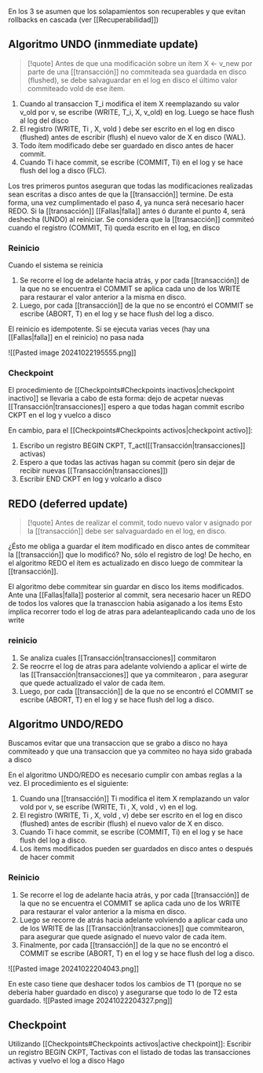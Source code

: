 En los 3 se asumen que los solapamientos son recuperables y que evitan rollbacks en cascada (ver [[Recuperabilidad]])

## Algoritmo UNDO (inmmediate update) 
>[!quote] Antes de que una modificación sobre un ítem X ← v_new por parte de una [[transacción]] no commiteada sea guardada en disco (flushed), se debe salvaguardar en el log en disco el último valor commiteado vold de ese ítem.


1. Cuando al transaccion T_i modifica el item X reemplazando su valor v_old por v, se escribe (WRITE, T_i, X, v_old) en log. Luego se hace flush al log del disco
2. El registro (WRITE, Ti , X, vold ) debe ser escrito en el log en disco (flushed) antes de escribir (flush) el nuevo valor de X en disco (WAL).
3. Todo ítem modificado debe ser guardado en disco antes de hacer commit.
4. Cuando Ti hace commit, se escribe (COMMIT, Ti) en el log y se hace flush del log a disco (FLC).

Los tres primeros puntos aseguran que todas las modificaciones realizadas sean escritas a disco antes de que la [[transacción]] termine. 
De esta forma, una vez cumplimentado el paso 4, ya nunca será necesario hacer REDO. Si la [[transacción]] [[Fallas|falla]] antes ó durante el punto 4, será deshecha (UNDO) al reiniciar. 
Se considera que la [[transacción]] commiteó cuando el registro (COMMIT, Ti) queda escrito en el log, en disco


### Reinicio
Cuando el sistema se reinicia 

1. Se recorre el log de adelante hacia atrás, y por cada [[transacción]] de la que no se encuentra el COMMIT se aplica cada uno de los WRITE para restaurar el valor anterior a la misma en disco. 
2.  Luego, por cada [[transacción]] de la que no se encontró el COMMIT se escribe (ABORT, T) en el log y se hace flush del log a disco.

El reinicio es idempotente. Si se ejecuta varias veces (hay una [[Fallas|falla]] en el reinicio) no pasa nada

![[Pasted image 20241022195555.png]]

### Checkpoint 
El procedimiento de [[Checkpoints#Checkpoints inactivos|checkpoint inactivo]] se llevaria a cabo de esta forma: 
dejo de acpetar nuevas [[Transacción|transacciones]] 
espero a que todas hagan commit 
escribo CKPT en el log y vuelco a disco

En cambio, para el [[Checkpoints#Checkpoints activos|checkpoint activo]]:
1. Escribo un registro BEGIN CKPT, T_act([[Transacción|transacciones]] activas)
2. Espero a que todas las activas hagan su commit (pero sin dejar de recibir nuevas [[Transacción|transacciones]])
3. Escribir END CKPT en log y volcarlo a disco
## REDO (deferred update)

>[!quote] Antes de realizar el commit, todo nuevo valor v asignado por la [[transacción]] debe ser salvaguardado en el log, en disco.

¿Ésto me obliga a guardar el ítem modificado en disco antes de commitear la [[transacción]] que lo modificó? 
No, sólo el registro de log! De hecho, en el algoritmo REDO el ítem es actualizado en disco luego de commitear la [[transacción]].

El algoritmo debe commitear sin guardar en disco los items modificados. 
Ante una [[Fallas|falla]] posterior al commit, sera necesario hacer un REDO de todos los valores que la tranasccion habia asiganado a los items 
Esto implica recorrer todo el log de atras para adelanteaplicando cada uno de los write 


### reinicio 
1. Se analiza cuales [[Transacción|transacciones]] commitaron 
2. Se reocrre el log de atras para adelante volviendo a aplicar el wirte de las [[Transacción|transacciones]] que ya commitearon , para asegurar que quede actualizado el valor de cada ítem.
3. Luego, por cada [[transacción]] de la que no se encontró el COMMIT se escribe (ABORT, T) en el log y se hace flush del log a disco.


## Algoritmo UNDO/REDO 
Buscamos evitar que una transaccion que se grabo a disco no haya commiteado y que una transaccion que ya commiteo no haya sido grabada a disco 

En el algoritmo UNDO/REDO es necesario cumplir con ambas reglas a la vez. El procedimiento es el siguiente:
1. Cuando una [[transacción]] Ti modifica el item X remplazando un valor vold por v, se escribe (WRITE, Ti , X, vold , v) en el log. 
2. El registro (WRITE, Ti , X, vold , v) debe ser escrito en el log en disco (flushed) antes de escribir (flush) el nuevo valor de X en disco. 
3. Cuando Ti hace commit, se escribe (COMMIT, Ti) en el log y se hace flush del log a disco. 
4. Los ítems modificados pueden ser guardados en disco antes o después de hacer commit

### Reinicio 
1. Se recorre el log de adelante hacia atrás, y por cada [[transacción]] de la que no se encuentra el COMMIT se aplica cada uno de los WRITE para restaurar el valor anterior a la misma en disco. 
2. Luego se recorre de atrás hacia adelante volviendo a aplicar cada uno de los WRITE de las [[Transacción|transacciones]] que commitearon, para asegurar que quede asignado el nuevo valor de cada ítem. 
3. Finalmente, por cada [[transacción]] de la que no se encontró el COMMIT se escribe (ABORT, T) en el log y se hace flush del log a disco.

![[Pasted image 20241022204043.png]]

En este caso tiene que deshacer todos los cambios de T1 (porque no se deberia haber guardado en disco) y asegurarse que todo lo de T2 esta guardado.
![[Pasted image 20241022204327.png]]

## Checkpoint 
Utilizando [[Checkpoints#Checkpoints activos|active checkpoint]]:
Escribir un registro BEGIN CKPT, Tactivas con el listado de todas las transacciones activas y vuelvo el log a disco 
Hago 
